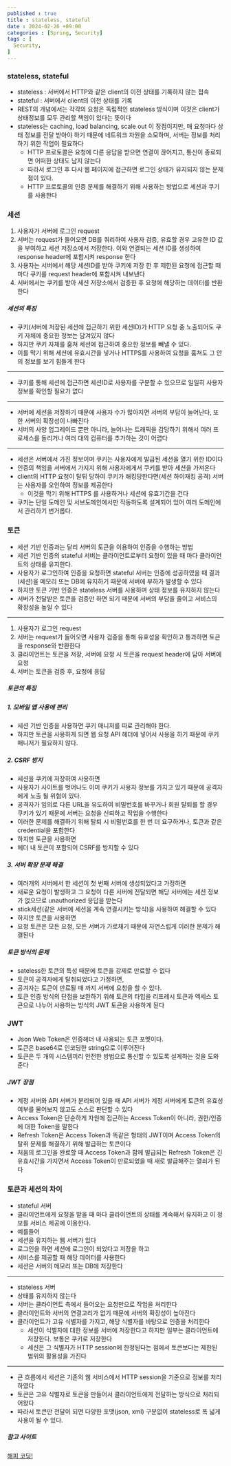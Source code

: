 ```yaml
---
published : true
title : stateless, stateful
date : 2024-02-26 +09:00
categories : [Spring, Security]
tags : [
  Security,
]
---
```

<!-- ![](/assets/img/Spring/aaaa.png){:style="border:1px solid #eaeaea; border-radius: 7px; padding: 0px;" } -->
<!-- ![](/assets/img/Security/1.png){:style="width:1000px"} -->

### stateless, stateful
- stateless : 서버에서 HTTP와 같은 client의 이전 상태를 기록하지 않는 접속
- stateful : 서버에서 client의 이전 상태를 기록
- REST의 개념에서는 각각의 요청은 독립적인 stateless 방식이며 이것은 client가 상태정보를 모두 관리할 책임이 있다는 뜻이다
- stateless는 caching, load balancing, scale out 이 장점이지만, 매 요청마다 상태 정보를 전달 받아야 하기 때문에 네트워크 자원을 소모하며, 서버는 정보를 처리하기 위한 작업이 필요하다
  - HTTP 프로토콜은 요청에 다른 응답을 받으면 연결이 끊어지고, 통신이 종료되면 어떠한 상태도 남지 않는다
  - 따라서 로그인 후 다시 웹 페이지에 접근하면 로그인 상태가 유지되지 않는 문제점이 있다.
  - HTTP 프로토콜의 인증 문제를 해결하기 위해 사용하는 방법으로 세션과 쿠기를 사용한다

### 세션
1. 사용자가 서버에 로그인 request
2. 서버는 request가 들어오면 DB를 쿼리하여 사용자 검증, 유효할 경우 고유한 ID 값을 부여하고 세션 저장소에서 저장한다. 이와 연결되는 세션 ID를 생성하여 response header에 포함시켜 response 한다
3. 사용자는 서버에서 해당 세션ID를 받아 쿠키에 저장 한 후 제한된 요청에 접근할 때 마다 쿠키를 request header에 포함시켜 내보낸다
4. 서버에서는 쿠키를 받아 세션 저장소에서 검증한 후 요청에 해당하는 데이터를 반환한다

##### 세션의 특징
- 쿠키(서버에 저장된 세션에 접근하기 위한 세션ID)가 HTTP 요청 중 노출되어도 쿠키 자체에 중요한 정보는 담겨있지 않다
- 하지만 쿠키 자체를 훔쳐 세션에 접근하여 중요한 정보를 빼낼 수 있다.
- 이를 막기 위해 세션에 유효시간을 넣거나 HTTPS를 사용하여 요청을 훔쳐도 그 안의 정보를 보기 힘들게 한다

<hr>

- 쿠키를 통해 세션에 접근하면 세션ID로 사용자를 구분할 수 있으므로 일일히 사용자 정보를 확인할 필요가 없다

<hr>

- 서버에 세션을 저장하기 때문에 사용자 수가 많아지면 서버의 부담이 늘어난다, 또한 서버의 확장성이 나빠진다
- 서버의 사양 업그레이드 뿐만 아니라, 늘어나는 트래픽을 감당하기 위해서 여러 프로세스를 돌리거나 여러 대의 컴퓨터를 추가하는 것이 어렵다

<hr>

- 세션은 서버에서 가진 정보이며 쿠키는 사용자에게 발급된 세션을 열기 위한 ID이다
- 인증의 책임을 서버에서 가지지 위해 사용자에게서 쿠키를 받아 세션을 가져온다
- client의 HTTP 요청이 탈튀 당하여 쿠키가 해킹당한다면(세션 하이재킹 공격) 서버는 사용자를 오인하여 정보를 제공한다
  - 이것을 막기 위해 HTTPS 를 사용하거나 세션에 유효기간을 건다
- 쿠키는 단일 도메인 및 서브도메인에서만 작동하도록 설계되어 있어 여러 도메인에서 관리하기 번거롭다.

### 토큰
- 세션 기반 인증과는 달리 서버의 토큰을 이용하여 인증을 수행하는 방법
- 세션 기반 인증의 stateful 서버는 클라이언트로부터 요청이 있을 때 마다 클라이언트의 상태를 유지한다.
- 사용자가 로그인하여 인증을 요청하면 stateful 서버는 인증에 성공하였을 때 결과(세션)을 메모리 또는 DB에 유지하기 때문에 서버에 부하가 발생할 수 있다
- 하지만 토큰 기반 인증은 stateless 서버를 사용하며 상태 정보를 유지하지 않는다
- 서버가 전달받은 토큰을 검증만 하면 되기 때문에 서버의 부담을 줄이고 서비스의 확장성을 높일 수 있다

<hr>

1. 사용자가 로그인 request
2. 서버는 request가 들어오면 사용자 검증을 통해 유효성을 확인하고 통과하면 토큰을 response와 반환한다
3. 클라이언트는 토큰을 저장, 서버에 요청 시 토큰을 request header에 담아 서버에 요청
4. 서버는 토큰을 검증 후, 요청에 응답

##### 토큰의 특징
##### 1. 모바일 앱 사용에 편리
- 세션 기반 인증을 사용하면 쿠키 매니저를 따로 관리해야 한다.
- 하지만 토큰을 사용하게 되면 웹 요청 API 헤더에 넣어서 사용을 하기 때문에 쿠키 매니저가 필요하지 않다.

##### 2. CSRF 방지
- 세션을 쿠키에 저장하여 사용하면
- 사용자가 사이트를 벗어나도 이미 쿠키가 사용자 정보를 가지고 있기 때문에 공격자에게 노출 될 위험이 있다.
- 공격자가 임의로 다른 URL을 유도하여 비밀번호를 바꾸거나 회원 탈퇴를 할 경우 쿠키가 있기 때문에 서버는 요청을 신뢰하고 작업을 수행한다
- 이러한 문제를 해결하기 위해 탈퇴 시 비밀번호를 한 번 더 요구하거나, 토큰과 같은 credential을 포함한다
- 하지만 토큰을 사용하면
- 헤더 내 토큰이 포함되어 CSRF를 방지할 수 있다

##### 3. 서버 확장 문제 해결
- 여러개의 서버에서 한 세션이 첫 번째 서버에 생성되었다고 가정하면
- 새로운 요청이 발생하고 그 요청이 다른 서버에 전달되면 해당 서버에는 세션 정보가 없으므로 unauthorized 응답을 받는다
- stick세션(같은 서버에 세션을 계속 연결시키는 방식)을 사용하여 해결할 수 있다
- 하지만 토큰을 사용하면
- 요청 토큰은 모든 요청, 모든 서버가 가로채기 때문에 자연스럽게 이러한 문제가 해결된다

##### 토큰 방식의 문제
- sateless한 토큰의 특성 때문에 토큰을 강제로 만료할 수 없다
- 토큰이 공격자에게 탈취되었다고 가정하면,
- 공겨자는 토큰이 만료될 때 까지 서버에 요청을 할 수 있다.
- 토큰 인증 방식의 단점을 보완하기 위해 토큰의 타입을 리프레시 토큰과 엑세스 토큰으로 나누어 사용하는 방식의 JWT 토큰을 사용하게 된다

### JWT
- Json Web Token은 인증헤더 내 사용되는 토큰 포멧이다.
- 토큰은 base64로 인코딩한 string으로 이루어진다
- 토큰은 두 개의 시스템끼리 안전한 방법으로 통신할 수 있도록 설계하는 것을 도와준다

##### JWT 장점
- 계정 서버와 API 서버가 분리되어 있을 때 API 서버가 계정 서버에게 토큰의 유효성 여부를 물어보지 않고도 스스로 판단할 수 있다
- Access Token은 단순하게 자원에 접근하는 Access Token이 아니라, 권한/인증에 대한 Token을 말한다
- Refresh Token은 Access Token과 똑같은 형태의 JWT이며 Access Token의 탈취 문제를 해결하기 위해 발급하는 토큰이다
- 처음의 로그인을 완료할 때 Access Token과 함께 발급되는 Refresh Token은 긴 유효시간을 가지면서 Access Token이 만료되었을 때 새로 발급해주는 열쇠가 된다

### 토큰과 세션의 차이
- stateful 서버
- 클라이언트에게 요청을 받을 때 마다 클라이언트의 상태를 계속해서 유지하고 이 정보를 서비스 제공에 이용한다.
- 예를들어
- 세션을 유지하는 웹 서버가 있다
- 로그인을 하면 세션에 로그인이 되었다고 저장을 하고
- 서비스를 제공할 때 해당 데이터를 사용한다
- 세션은 서버의 메모리 또는 DB에 저장한다

<hr>

- stateless 서버
- 상태를 유지하지 않는다
- 서버는 클라이언트 측에서 들어오는 요청만으로 작업을 처리한다
- 클라이언트와 서버의 연결고리가 없기 때문에 서버의 확장성이 높아진다
- 클라이언트가 고유 식별자를 가지고, 해당 식별자를 바탕으로 인증을 처리한다
  - 세션이 식별자에 대한 정보를 서버에 저장한다고 하지만 일부는 클라이언트에 저장한다. 보통은 쿠키로 저장한다
  - 세션은 그 식별자가 HTTP session에 한정된다는 점에서 토큰보다는 제한된 범위의 활용성을 가진다

<hr>

- 큰 흐름에서 세션은 기존의 웹 서비스에서 HTTP session을 기준으로 정보를 처리하였다
- 토큰은 고유 식별자로 토큰을 만들어서 클라이언트에게 전달하는 방식으로 처리되어왔다
- 따라서 토큰만 전달이 되면 다양한 포맷(json, xml) 구분없이 stateless로 폭 넓게 사용이 될 수 있다.

##### 참고 사이트
<a href="https://russwest.tistory.com/40">해피 코딩!</a>
